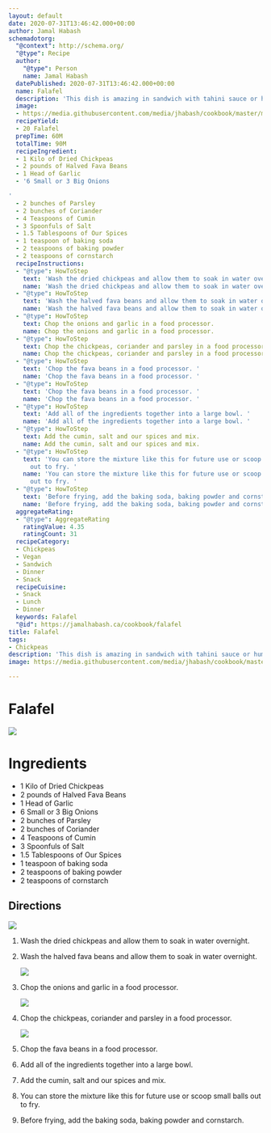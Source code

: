 ```yaml
---
layout: default
date: 2020-07-31T13:46:42.000+00:00
author: Jamal Habash
schemadotorg:
  "@context": http://schema.org/
  "@type": Recipe
  author:
    "@type": Person
    name: Jamal Habash
  datePublished: 2020-07-31T13:46:42.000+00:00
  name: Falafel
  description: 'This dish is amazing in sandwich with tahini sauce or hummus. '
  image:
  - https://media.githubusercontent.com/media/jhabash/cookbook/master/media/falafel-recipe-1.jpg
  recipeYield:
  - 20 Falafel
  prepTime: 60M
  totalTime: 90M
  recipeIngredient:
  - 1 Kilo of Dried Chickpeas
  - 2 pounds of Halved Fava Beans
  - 1 Head of Garlic
  - '6 Small or 3 Big Onions

'
  - 2 bunches of Parsley
  - 2 bunches of Coriander
  - 4 Teaspoons of Cumin
  - 3 Spoonfuls of Salt
  - 1.5 Tablespoons of Our Spices
  - 1 teaspoon of baking soda
  - 2 teaspoons of baking powder
  - 2 teaspoons of cornstarch
  recipeInstructions:
  - "@type": HowToStep
    text: 'Wash the dried chickpeas and allow them to soak in water overnight. '
    name: 'Wash the dried chickpeas and allow them to soak in water overnight. '
  - "@type": HowToStep
    text: 'Wash the halved fava beans and allow them to soak in water overnight. '
    name: 'Wash the halved fava beans and allow them to soak in water overnight. '
  - "@type": HowToStep
    text: Chop the onions and garlic in a food processor.
    name: Chop the onions and garlic in a food processor.
  - "@type": HowToStep
    text: Chop the chickpeas, coriander and parsley in a food processor.
    name: Chop the chickpeas, coriander and parsley in a food processor.
  - "@type": HowToStep
    text: 'Chop the fava beans in a food processor. '
    name: 'Chop the fava beans in a food processor. '
  - "@type": HowToStep
    text: 'Chop the fava beans in a food processor. '
    name: 'Chop the fava beans in a food processor. '
  - "@type": HowToStep
    text: 'Add all of the ingredients together into a large bowl. '
    name: 'Add all of the ingredients together into a large bowl. '
  - "@type": HowToStep
    text: Add the cumin, salt and our spices and mix.
    name: Add the cumin, salt and our spices and mix.
  - "@type": HowToStep
    text: 'You can store the mixture like this for future use or scoop small balls
      out to fry. '
    name: 'You can store the mixture like this for future use or scoop small balls
      out to fry. '
  - "@type": HowToStep
    text: 'Before frying, add the baking soda, baking powder and cornstarch. '
    name: 'Before frying, add the baking soda, baking powder and cornstarch. '
  aggregateRating:
  - "@type": AggregateRating
    ratingValue: 4.35
    ratingCount: 31
  recipeCategory:
  - Chickpeas
  - Vegan
  - Sandwich
  - Dinner
  - Snack
  recipeCuisine:
  - Snack
  - Lunch
  - Dinner
  keywords: Falafel
  "@id": https://jamalhabash.ca/cookbook/falafel
title: Falafel
tags:
- Chickpeas
description: 'This dish is amazing in sandwich with tahini sauce or hummus. '
image: https://media.githubusercontent.com/media/jhabash/cookbook/master/media/falafel-recipe-1.jpg

---
```

# Falafel

![](https://media.githubusercontent.com/media/jhabash/cookbook/master/media/falafel-recipe-1.jpg)

# Ingredients

* 1 Kilo of Dried Chickpeas
* 2 pounds of Halved Fava Beans
* 1 Head of Garlic
* 6 Small or 3 Big Onions
* 2 bunches of Parsley
* 2 bunches of Coriander
* 4 Teaspoons of Cumin
* 3 Spoonfuls of Salt
* 1.5 Tablespoons of Our Spices
* 1 teaspoon of baking soda
* 2 teaspoons of baking powder
* 2 teaspoons of cornstarch

## Directions

![](https://media.githubusercontent.com/media/jhabash/cookbook/master/media/screen-shot-2020-07-31-at-9-54-24-am.png)

1. Wash the dried chickpeas and allow them to soak in water overnight.
2. Wash the halved fava beans and allow them to soak in water overnight.

   ![](https://media.githubusercontent.com/media/jhabash/cookbook/master/media/screen-shot-2020-07-31-at-9-57-09-am.png)
3. Chop the onions and garlic in a food processor.

   ![](https://media.githubusercontent.com/media/jhabash/cookbook/master/media/screen-shot-2020-07-31-at-10-00-51-am.png)
4. Chop the chickpeas, coriander and parsley in a food processor.

   ![](https://media.githubusercontent.com/media/jhabash/cookbook/master/media/screen-shot-2020-07-31-at-10-01-44-am.png)
5. Chop the fava beans in a food processor.
6. Add all of the ingredients together into a large bowl.
7. Add the cumin, salt and our spices and mix.
8. You can store the mixture like this for future use or scoop small balls out to fry.
9. Before frying, add the baking soda, baking powder and cornstarch.